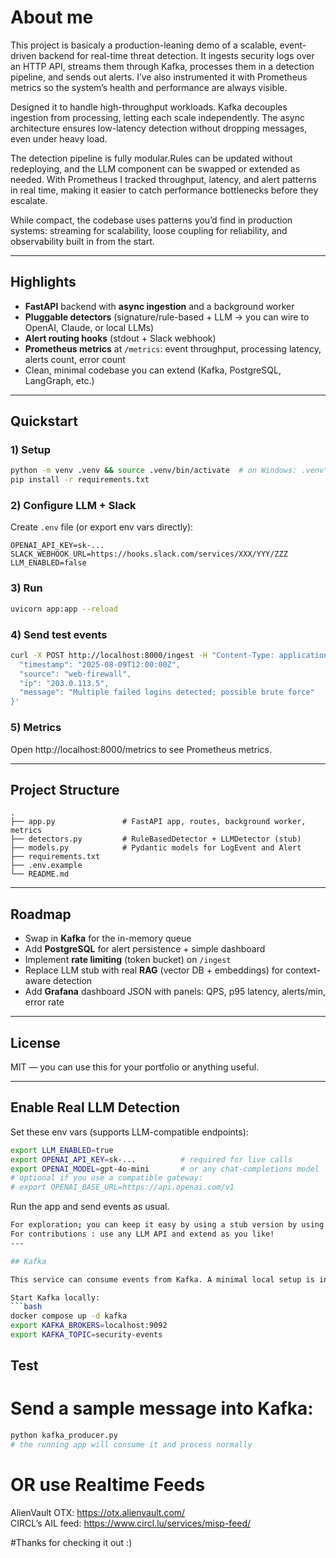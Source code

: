 
# About me

This project is basicaly a production-leaning demo of a scalable, event-driven backend for real-time threat detection. It ingests security logs over an HTTP API, streams them through Kafka, processes them in a detection pipeline, and sends out alerts. I’ve also instrumented it with Prometheus metrics so the system’s health and performance are always visible.

Designed it to handle high-throughput workloads. Kafka decouples ingestion from processing, letting each scale independently. The async architecture ensures low-latency detection without dropping messages, even under heavy load.

The detection pipeline is fully modular.Rules can be updated without redeploying, and the LLM component can be swapped or extended as needed. With Prometheus I tracked throughput, latency, and alert patterns in real time, making it easier to catch performance bottlenecks before they escalate.

While compact, the codebase uses patterns you’d find in production systems: streaming for scalability, loose coupling for reliability, and observability built in from the start.

---

## Highlights
- **FastAPI** backend with **async ingestion** and a background worker
- **Pluggable detectors** (signature/rule-based + LLM -> you can wire to OpenAI, Claude, or local LLMs)
- **Alert routing hooks** (stdout + Slack webhook)
- **Prometheus metrics** at `/metrics`: event throughput, processing latency, alerts count, error count
- Clean, minimal codebase you can extend (Kafka, PostgreSQL, LangGraph, etc.)

---

## Quickstart

### 1) Setup
```bash
python -m venv .venv && source .venv/bin/activate  # on Windows: .venv\Scripts\activate
pip install -r requirements.txt
```

### 2) Configure LLM + Slack
Create `.env` file (or export env vars directly):
```
OPENAI_API_KEY=sk-...
SLACK_WEBHOOK_URL=https://hooks.slack.com/services/XXX/YYY/ZZZ
LLM_ENABLED=false
```

### 3) Run
```bash
uvicorn app:app --reload
```

### 4) Send test events
```bash
curl -X POST http://localhost:8000/ingest -H "Content-Type: application/json" -d '{
  "timestamp": "2025-08-09T12:00:00Z",
  "source": "web-firewall",
  "ip": "203.0.113.5",
  "message": "Multiple failed logins detected; possible brute force"
}'
```

### 5) Metrics
Open http://localhost:8000/metrics to see Prometheus metrics.

---

## Project Structure
```
.
├── app.py               # FastAPI app, routes, background worker, metrics
├── detectors.py         # RuleBasedDetector + LLMDetector (stub)
├── models.py            # Pydantic models for LogEvent and Alert
├── requirements.txt
├── .env.example
└── README.md
```

---

## Roadmap 
- Swap in **Kafka** for the in-memory queue
- Add **PostgreSQL** for alert persistence + simple dashboard
- Implement **rate limiting** (token bucket) on `/ingest`
- Replace LLM stub with real **RAG** (vector DB + embeddings) for context-aware detection
- Add **Grafana** dashboard JSON with panels: QPS, p95 latency, alerts/min, error rate

---

## License
MIT — you can use this for your portfolio or anything useful.


---

## Enable Real LLM Detection

Set these env vars (supports LLM-compatible endpoints):  

```bash
export LLM_ENABLED=true
export OPENAI_API_KEY=sk-...          # required for live calls
export OPENAI_MODEL=gpt-4o-mini       # or any chat-completions model
# optional if you use a compatible gateway:
# export OPENAI_BASE_URL=https://api.openai.com/v1
```

Run the app and send events as usual. 
```bash
For exploration; you can keep it easy by using a stub version by using a keyword-based stub so the service keeps running. 
For contributions : use any LLM API and extend as you like! 
---

## Kafka 

This service can consume events from Kafka. A minimal local setup is included in `docker-compose.yml`.

Start Kafka locally:
```bash
docker compose up -d kafka
export KAFKA_BROKERS=localhost:9092
export KAFKA_TOPIC=security-events
```
## Test

# Send a sample message into Kafka:
```bash
python kafka_producer.py
# the running app will consume it and process normally
```
# OR use Realtime Feeds 

AlienVault OTX: https://otx.alienvault.com/  
CIRCL’s AIL feed: https://www.circl.lu/services/misp-feed/


#Thanks for checking it out :) 
